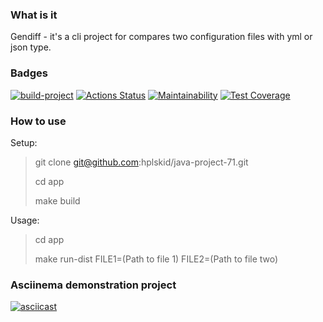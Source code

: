 ### What is it

Gendiff - it's a cli project for compares two configuration files with yml or json type.

### Badges

[![build-project](https://github.com/hplskid/java-project-71/actions/workflows/build.yml/badge.svg)](https://github.com/hplskid/java-project-71/actions/workflows/build.yml)
[![Actions Status](https://github.com/hplskid/java-project-71/workflows/hexlet-check/badge.svg)](https://github.com/hplskid/java-project-71/actions)
[![Maintainability](https://api.codeclimate.com/v1/badges/13087ff184f70e0ff206/maintainability)](https://codeclimate.com/github/hplskid/java-project-71/maintainability)
[![Test Coverage](https://api.codeclimate.com/v1/badges/13087ff184f70e0ff206/test_coverage)](https://codeclimate.com/github/hplskid/java-project-71/test_coverage)

### How to use

Setup:

> git clone git@github.com:hplskid/java-project-71.git
> 
> cd app
> 
> make build

Usage:

> cd app
> 
> make run-dist FILE1=(Path to file 1) FILE2=(Path to file two)

### Asciinema demonstration project

[![asciicast](https://asciinema.org/a/8S7ZmciEL2BRc88r9amdgCL7x.svg)](https://asciinema.org/a/8S7ZmciEL2BRc88r9amdgCL7x)
